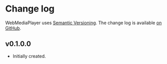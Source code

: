 Change log
==========

WebMediaPlayer uses [Semantic Versioning][1].
The change log is available [on GitHub][2].

[1]: http://semver.org/spec/v2.0.0.html
[2]: https://github.com/joelwilliamson/WebMediaPlayer/releases

## v0.1.0.0

* Initially created.
